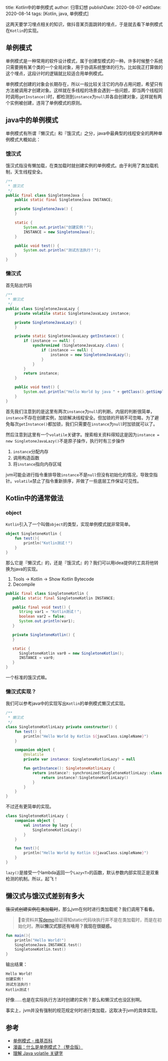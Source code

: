title: Kotlin中的单例模式
author: 归零幻想
publishDate: 2020-08-07
editDate: 2020-08-14
tags: [Kotlin, java, 单例模式]

<!--config-->

这两天要学习埋点相关的知识，做抖音某页面跳转的埋点，于是就去看下单例模式在`Kotlin`的实现。

## 单例模式
单例模式是一种常用的软件设计模式，属于创建型模式的一种。许多时候整个系统只需要拥有某个类的一个全局对象，用于协调系统整体的行为。比如我正打算做的这个埋点，这段计时的逻辑就比较适合用单例模式。

单例模式创建的对象会长期存在，所以一般比较关注它的内存占用问题，希望只有方法被调用才创建对象。这样就在多线程的场景会遇到一些问题，即当两个线程同时调用`getInstance()`时，都检测到`instance`为`null`并各自创建对象，这样就有两个实例被创建，违背了单例模式的原则。

<!--summary-->

## java中的单例模式

单例模式有所谓『懒汉式』和『饿汉式』之分，java中最典型的线程安全的两种单例模式大概如此：

### 饿汉式

饿汉式指没有懒加载，在类加载时就创建实例的单例模式。由于利用了类加载机制，天生线程安全。

```java
/**
 * 饿汉式
 */
public final class SingletoneJava {
    public static final SingletoneJava INSTANCE;

    private SingletoneJava() {
    }

    static {
        System.out.println("创建实例！");
        INSTANCE = new SingletoneJava();
    }

    public void test() {
        System.out.println("测试方法执行！");
    }
}
```

### 懒汉式

首先贴出代码

```java
/**
 * 懒汉式
 */
public class SingletoneJavaLazy {
    private volatile static SingletoneJavaLazy instance;

    private SingletoneJavaLazy() {
    }

    private static SingletoneJavaLazy getInstance() {
        if (instance == null) {
            synchronized (SingletoneJavaLazy.class) {
                if (instance == null) {
                    instance = new SingletoneJavaLazy();
                }
            }
        }
        return instance;
    }

    public void test() {
        System.out.println("Hello World by java " + getClass().getSimpleName());
    }
}
```

首先我们注意到的是这里有两次`instance`为`null`的判断。内层的判断很简单，`instance`不存在创建实例，加锁解决线程安全。但加锁的开销不可忽略，为了避免每次`getInstance()`都加锁，我们只需要在`instance`为`null`时加锁就可以了。

然后注意到这里有一个`volatile`关键字。搜索相关资料得知这是因为`instance = new SingletoneJavaLazy()`不是原子操作，执行时有三步操作

1. `instance`分配内存
2. 调用构造函数
3. 将`instance`指向内存区域

jvm可能会进行指令重排导致`instance`不是`null`但没有初始化的情况，导致空指针。`volatile`禁止了指令重新排序，并做了一些底层工作保证可见性。

## Kotlin中的通常做法

### object

`Kotlin`引入了一个叫做`object`的类型，实现单例模式就非常简单。

```kotlin
object SingletoneKotlin {
    fun test(){
        println("Kotlin测试！")
    }
}
```

那么它是『懒汉式』的，还是『饿汉式』的？我们可以用idea提供的工具将他转换为java的实现。

1. Tools -> Kotlin -> Show Kotlin Bytecode
2. Decompile

```java
public final class SingletoneKotlin {
   public static final SingletoneKotlin INSTANCE;

   public final void test() {
      String var1 = "Kotlin测试！";
      boolean var2 = false;
      System.out.println(var1);
   }

   private SingletoneKotlin() {
   }

   static {
      SingletoneKotlin var0 = new SingletoneKotlin();
      INSTANCE = var0;
   }
}
```

一个标准的饿汉式嘛。

### 懒汉式实现？

我们可以参考java中的实现写出`Kotlin`的单例模式懒汉式实现。

```kotlin
/**
 * 懒汉式
 */
class SingletoneKotlinLazy private constructor() {
    fun test() {
        println("Hello World by Kotlin ${javaClass.simpleName}")
    }

    companion object {
        @Volatile
        private var instance: SingletoneKotlinLazy? = null

        fun getInstance(): SingletoneKotlinLazy {
            return instance?: synchronized(SingletoneKotlinLazy::class.java){
                return instance?:SingletoneKotlinLazy()
            }
        }
    }
}
```

不过还有更简单的实现。

```kotlin
class SingletoneKotlinLazy {
    companion object {
        val instance by lazy {
            SingletoneKotlinLazy()
        }
    }

    fun test(){
        println("Hello World by Kotlin ${javaClass.simpleName}")
    }
}
```

`lazy()`是接受一个lambda返回一个`Lazy<T>`的函数，默认参数内部实现正是双重检测的机制。所以，起飞！

## 懒汉式与饿汉式差别有多大

~~饿汉式创建实例在类加载时~~，那么jvm在何时进行类加载呢？我们调用下看看。

> 查资料并[写demo](https://github.com/zerofancy/singletone)验证得知static代码块执行并不是在类加载时，而是在初始化时。**所以懒汉式那还有啥用？我现在很疑惑。**

```kotlin
fun main(){
    println("Hello World!")
    SingletoneJava.INSTANCE.test()
    SingletoneKotlin.test()
}
```

输出结果：

```
Hello World!
创建实例！
测试方法执行！
Kotlin测试！

```

好像……也是在实际执行方法时创建的实例？那么和懒汉式也没区别啊。

事实上，jvm并没有强制的规范规定何时进行类加载，这取决于jvm的具体实现。

## 参考

- [单例模式 - 维基百科](https://zh.wikipedia.org/wiki/%E5%8D%95%E4%BE%8B%E6%A8%A1%E5%BC%8F)
- [漫画：什么是单例模式？（整合版）](https://blog.csdn.net/bjweimengshu/article/details/78716839)
- [理解 Java volatile 关键字](https://lotabout.me/2019/Java-volatile-keyword/)
